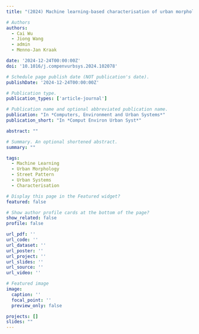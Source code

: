 ```yaml
---
title: "(2024) Machine learning-based characterisation of urban morphology with the street pattern. Computers, Environment and Urban Systems, 109, 102078"

# Authors
authors:
  - Cai Wu
  - Jiong Wang
  - admin
  - Menno-Jan Kraak

date: '2024-12-24T00:00:00Z'
doi: '10.1016/j.compenvurbsys.2024.102078'

# Schedule page publish date (NOT publication's date).
publishDate: '2024-12-24T00:00:00Z'

# Publication type.
publication_types: ['article-journal']

# Publication name and optional abbreviated publication name.
publication: "In *Computers, Environment and Urban Systems*"
publication_short: "In *Comput Environ Urban Syst*"

abstract: ""

# Summary. An optional shortened abstract.
summary: ""

tags:
  - Machine Learning
  - Urban Morphology
  - Street Pattern
  - Urban Systems
  - Characterisation

# Display this page in the Featured widget?
featured: false

# Show author profile cards at the bottom of the page?
show_related: false
profile: false

url_pdf: ''
url_code: ''
url_dataset: ''
url_poster: ''
url_project: ''
url_slides: ''
url_source: ''
url_video: ''

# Featured image
image:
  caption: ''
  focal_point: ''
  preview_only: false

projects: []
slides: ""
---
```

